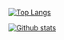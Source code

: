 [![Top Langs](https://github-readme-stats.vercel.app/api/top-langs/?username=12-Seconds&langs_count=15)](https://github.com/12-Seconds/github-readme-stats&langs_count=15)

[![Github stats](https://github-readme-stats.vercel.app/api?username=12-Seconds&show_icons=true&theme=dark)](https://github.com/12-Seconds/github-readme-stats&show_icons=true&theme=dark)
